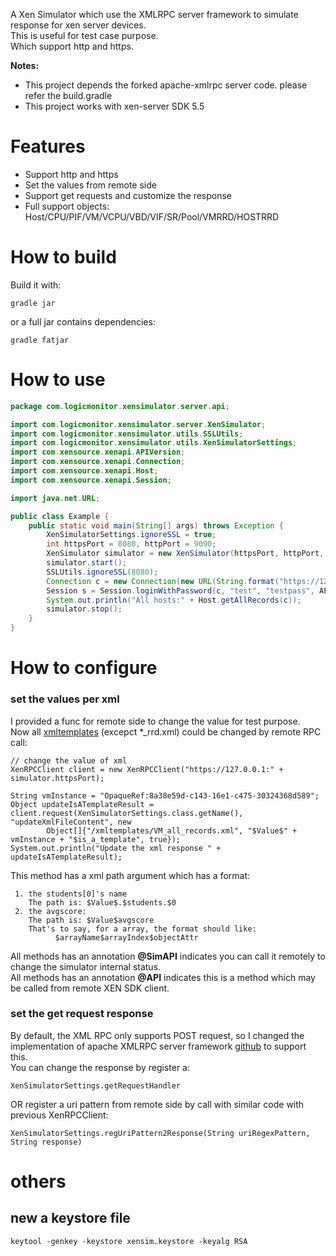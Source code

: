 A Xen Simulator which use the XMLRPC server framework to simulate response for xen server devices.<br>
This is useful for test case purpose.<br>Which support http and https.<br>

<b>Notes:</b>
- This project depends the forked apache-xmlrpc server code. please refer the build.gradle
- This project works with xen-server SDK 5.5


# Features
- Support http and https
- Set the values from remote side
- Support get requests and customize the response
- Full support objects: Host/CPU/PIF/VM/VCPU/VBD/VIF/SR/Pool/VMRRD/HOSTRRD

# How to build
Build it with:
```
gradle jar
```
or a full jar contains dependencies:
```
gradle fatjar
```

# How to use
```java
package com.logicmonitor.xensimulator.server.api;

import com.logicmonitor.xensimulator.server.XenSimulator;
import com.logicmonitor.xensimulator.utils.SSLUtils;
import com.logicmonitor.xensimulator.utils.XenSimulatorSettings;
import com.xensource.xenapi.APIVersion;
import com.xensource.xenapi.Connection;
import com.xensource.xenapi.Host;
import com.xensource.xenapi.Session;

import java.net.URL;

public class Example {
    public static void main(String[] args) throws Exception {
        XenSimulatorSettings.ignoreSSL = true;
        int httpsPort = 8080, httpPort = 9090;
        XenSimulator simulator = new XenSimulator(httpsPort, httpPort, "test", "testpass");
        simulator.start();
        SSLUtils.ignoreSSL(8080);
        Connection c = new Connection(new URL(String.format("https://127.0.0.1:%d/", httpsPort)));
        Session s = Session.loginWithPassword(c, "test", "testpass", APIVersion.latest().toString());
        System.out.println("All hosts:" + Host.getAllRecords(c));
        simulator.stop();
    }
}

```

# How to configure
### set the values per xml
I provided a func for remote side to change the value for test purpose.<br>
Now all [xmltemplates](resources/xmltemplates) (excepct *_rrd.xml) could be changed by remote RPC call:
```
// change the value of xml
XenRPCClient client = new XenRPCClient("https://127.0.0.1:" + simulator.httpsPort);

String vmInstance = "OpaqueRef:8a38e59d-c143-16e1-c475-30324368d589";
Object updateIsATemplateResult = client.request(XenSimulatorSettings.class.getName(), "updateXmlFileContent", new
        Object[]{"/xmltemplates/VM_all_records.xml", "$Value$" + vmInstance + "$is_a_template", true});
System.out.println("Update the xml response " + updateIsATemplateResult);
```
This method has a xml path argument which has a format:
```
 1. the students[0]'s name
    The path is: $Value$.$students.$0
 2. the avgscore:
    The path is: $Value$avgscore
    That's to say, for a array, the format should like:
          $arrayName$arrayIndex$objectAttr
```


All methods has an annotation <b>@SimAPI</b> indicates you can call it remotely to change the simulator internal status.<br>
All methods has an annotation <b>@API</b> indicates this is a method which may be called from remote XEN SDK client.

### set the get request response
By default, the XML RPC only supports POST request, so I changed the implementation of apache XMLRPC server framework [github](https://github.com/gaoxingliang/apache-xmlrpc-3.1.3-src) to support this.<br>
You can change the response by register a:
```
XenSimulatorSettings.getRequestHandler
```
OR register a uri pattern from remote side by call with similar code with previous XenRPCClient:
```
XenSimulatorSettings.regUriPattern2Response(String uriRegexPattern, String response)
```

# others
## new a keystore file
```
keytool -genkey -keystore xensim.keystore -keyalg RSA
```
